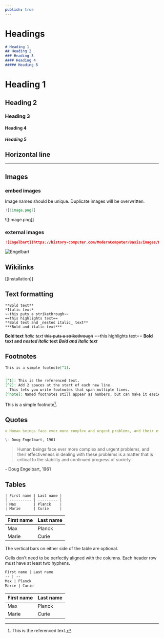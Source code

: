 ```yaml
---
publish: true
---
```


# Headings

```markdown
# Heading 1
## Heading 2
### Heading 3
#### Heading 4
##### Heading 5
```


# Heading 1
## Heading 2
### Heading 3
#### Heading 4
##### Heading 5

## Horizontal line

---

## Images

### embed images
Image names should be unique. Duplicate images will be overwritten.

```markdown
![[image.png]]
```

![[image.png]]

### external images

```markdown
![Engelbart](https://history-computer.com/ModernComputer/Basis/images/Engelbart.jpg)
```

![Engelbart](https://history-computer.com/ModernComputer/Basis/images/Engelbart.jpg)

## Wikilinks

[[Installation]]

## Text formatting
```
**Bold text**
*Italic text*
~~this puts a strikethrough~~
==this highlights text==
**Bold text and _nested italic_ text**
***Bold and italic text***
```

**Bold text**
*Italic text*
~~this puts a strikethrough~~
==this highlights text==
**Bold text and _nested italic_ text**
***Bold and italic text***

## Footnotes

```markdown
This is a simple footnote[^1].


[^1]: This is the referenced text.
[^2]: Add 2 spaces at the start of each new line.
  This lets you write footnotes that span multiple lines.
[^note]: Named footnotes still appear as numbers, but can make it easier to identify and link references.
```

This is a simple footnote[^1].


## Quotes

```markdown
> Human beings face ever more complex and urgent problems, and their effectiveness in dealing with these problems is a matter that is critical to the stability and continued progress of society.

\- Doug Engelbart, 1961
```

> Human beings face ever more complex and urgent problems, and their effectiveness in dealing with these problems is a matter that is critical to the stability and continued progress of society.

\- Doug Engelbart, 1961

## Tables

```
| First name | Last name |
| ---------- | --------- |
| Max        | Planck    |
| Marie      | Curie     |
```

| First name | Last name |
| ---------- | --------- |
| Max        | Planck    |
| Marie      | Curie     |

The vertical bars on either side of the table are optional.

Cells don't need to be perfectly aligned with the columns. Each header row must have at least two hyphens.

```markdown
First name | Last name
-- | --
Max | Planck
Marie | Curie
```

First name | Last name
-- | --
Max | Planck
Marie | Curie

[^1]: This is the referenced text.
[^2]: Add 2 spaces at the start of each new line.
  This lets you write footnotes that span multiple lines.
[^note]: Named footnotes still appear as numbers, but can make it easier to identify and link references.
